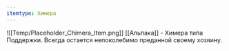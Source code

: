 ```yaml
---
itemtype: Химера
---
```

![[Temp/Placeholder_Chimera_Item.png]]
[[Альпака]] - Химера типа Поддержки. Всегда остается непоколебимо преданной своему хозяину.
